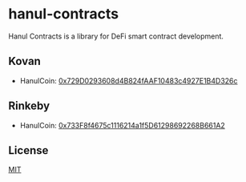 # hanul-contracts
Hanul Contracts is a library for DeFi smart contract development.

## Kovan
- HanulCoin: [0x729D0293608d4B824fAAF10483c4927E1B4D326c](https://kovan.etherscan.io/token/0x729D0293608d4B824fAAF10483c4927E1B4D326c)

## Rinkeby
- HanulCoin: [0x733F8f4675c1116214a1f5D61298692268B661A2](https://rinkeby.etherscan.io/token/0x733F8f4675c1116214a1f5D61298692268B661A2)

## License
[MIT](LICENSE)
